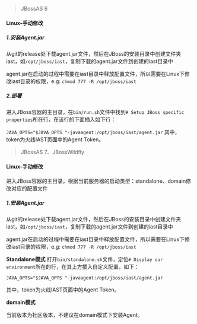 > JBossAS 6

#### Linux-手动修改

##### 1.安装Agent.jar

从git的release处下载agent.jar文件，然后在JBoss的安装目录中创建文件夹iast，如`/opt/jboss/iast`，复制下载的agent.jar文件到创建的iast目录中

agent.jar在启动的过程中需要在iast目录中释放配置文件，所以需要在Linux下修改iast目录的权限，e.g: `chmod 777 -R /opt/jboss/iast`

##### 2.部署
进入JBoss容器的主目录，在`bin/run.sh`文件中找到`# Setup JBoss specific properties`所在行，在该行的下面插入如下行：

`JAVA_OPTS="$JAVA_OPTS "-javaagent:/opt/jboss/iast/agent.jar`
其中，token为火线IAST页面中的Agent Token。

> JBossAS 7、JBossWildfly

#### Linux-手动修改
进入JBoss容器的主目录，根据当前服务器的启动类型：standalone、domain修改对应的配置文件

##### 1.安装Agent.jar

从git的release处下载agent.jar文件，然后在JBoss的安装目录中创建文件夹iast，如`/opt/jboss/iast`，复制下载的agent.jar文件到创建的iast目录中

agent.jar在启动的过程中需要在iast目录中释放配置文件，所以需要在Linux下修改iast目录的权限，e.g: `chmod 777 -R /opt/jboss/iast`

**Standalone模式**
打开`bin/standalone.sh`文件，定位`# Display our environment`所在的行，在其上方插入自定义配置，如下：

`JAVA_OPTS="$JAVA_OPTS "-javaagent:/opt/jboss/iast/agent.jar`

其中，token为火线IAST页面中的Agent Token。

**domain模式**

当前版本为社区版本，不建议在domain模式下安装Agent。
